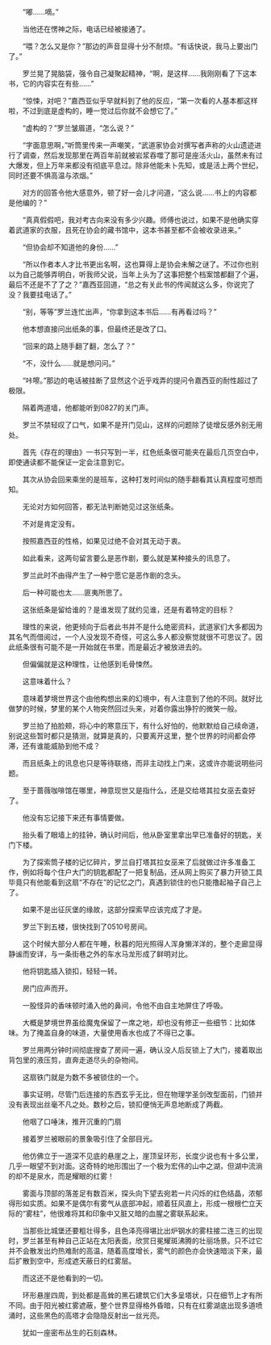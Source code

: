 　　“嘟……嘀。”

　　当他还在愣神之际，电话已经被接通了。

　　“喂？怎么又是你？”那边的声音显得十分不耐烦。“有话快说，我马上要出门了。”

　　罗兰晃了晃脑袋，强令自己凝聚起精神，“啊，是这样……我刚刚看了下这本书，它的内容实在有些……”

　　“惊悚，对吧？”嘉西亚似乎早就料到了他的反应，“第一次看的人基本都这样啦，不过到底是虚构的，睡一觉过后你就不会想它了。”

　　“虚构的？”罗兰皱眉道，“怎么说？”

　　“字面意思啊，”听筒里传来一声嘲笑，“武道家协会对撰写者声称的火山遗迹进行了调查，然后发现那里在两百年前就被岩浆吞噬了那可是座活火山，虽然未有过大爆发，但上万年来都没有彻底平息过。除非他能未卜先知，或是活上两个世纪，同时还要不惧高温与浓烟。”

　　对方的回答令他大感意外，顿了好一会儿才问道，“这么说……书上的内容都是他编的？”

　　“真真假假吧，我对考古向来没有多少兴趣。师傅也说过，如果不是他确实穿着武道家的衣服，且死在协会的藏书馆中，这本书甚至都不会被收录进来。”

　　“但协会却不知道他的身份……”

　　“所以作者本人才比书更出名啊，这也算得上是协会未解之谜了。不过你也别以为自己能够弄明白，听我师父说，当年上头为了这事把整个档案馆都翻了个遍，最后不还是不了了之？”嘉西亚回道，“总之有关此书的传闻就这么多，你说完了没？我要挂电话了。”

　　“别，等等”罗兰连忙出声，“你拿到这本书后……有再看过吗？”

　　他本想直接问出纸条的事，但最终还是改了口。

　　“回来的路上随手翻了翻，怎么了？”

　　“不，没什么……就是想问问。”

　　“咔嚓。”那边的电话被挂断了显然这个近乎戏弄的提问令嘉西亚的耐性超过了极限。

　　隔着两道墙，他都能听到0827的关门声。

　　罗兰不禁轻叹了口气，如果不是开门见山，这样的问题除了徒增反感外别无用处。

　　首先《存在的理由》一书只写到一半，红色纸条很可能夹在最后几页空白中，即使通读都不能保证一定会注意到它。

　　其次从协会回来乘坐的是班车，这种打发时间似的随手翻看其认真程度可想而知。

　　无论对方如何回答，都无法判断她见过这张纸条。

　　不对是肯定没有。

　　按照嘉西亚的性格，如果见过绝不会对其无动于衷。

　　如此看来，这两句留言要么是恶作剧，要么就是某种接头的讯息了。

　　罗兰此时不由得产生了一种宁愿它是恶作剧的念头。

　　后一种可能也太……匪夷所思了。

　　这张纸条是留给谁的？是谁发现了就约见谁，还是有着特定的目标？

　　理性的来说，他更倾向于后者此书并不是什么绝密资料，武道家们大多都因为其名气而借阅过，一个人没发现不奇怪，可这么多人都没察觉就很不可思议了。因此纸条很有可能不是一开始就在书里，而是最近才被放进去的。

　　但偏偏就是这种理性，让他感到毛骨悚然。

　　这意味着什么？

　　意味着梦境世界这个由他构想出来的幻境中，有人注意到了他的不同。就好比做梦的时候，梦里的某个人物突然回过头来，对着你露出狰狞的微笑一般。

　　罗兰拍了拍脸颊，将心中的寒意压下，有什么好怕的，他默默给自己续命道，别说这些暂时都只是猜测，就算是真的，只要离开这里，整个世界的时间都会停滞，还有谁能威胁到他不成？

　　而且纸条上的讯息也只是等待联络，而非主动找上门来，这或许亦能说明些问题。

　　至于蔷薇咖啡馆在哪里，神意现世又是指什么，还是交给塔其拉女巫去查好了。

　　他没有忘记接下来还有事情要做。

　　抬头看了眼墙上的挂钟，确认时间后，他从卧室里拿出早已准备好的钥匙，关门下楼。

　　为了探索筒子楼的记忆碎片，罗兰自打塔其拉女巫来了后就做过许多准备工作，例如将每个住户大门的钥匙都配了一把复制品，还从网上购买了暴力开锁工具毕竟只有他能看到这扇“不存在”的记忆之门，真遇到锁住的也只能撸起袖子自己上了。

　　如果不是出征灰堡的缘故，这部分探索早应该完成了才是。

　　罗兰下到五楼，很快找到了0510号房间。

　　这个时候大部分人都在午睡，秋暮的阳光照得人浑身懒洋洋的，整个走廊显得静谧而安详，与一条街巷之外的车水马龙形成了鲜明对比。

　　他将钥匙插入锁扣，轻轻一转。

　　房门应声而开。

　　一股怪异的香味顿时涌入他的鼻间，令他不由自主地屏住了呼吸。

　　大概是梦境世界虽给魔鬼保留了一席之地，却也没有修正一些细节：比如体味。为了掩盖自身的味道，大量使用香水也成了不得已之事。

　　罗兰用两分钟时间彻底搜查了房间一遍，确认没人后反锁上了大门，接着取出背包里的液压剪，直奔走道尽头的杂物间。

　　这扇铁门就是为数不多被锁住的一个。

　　事实证明，尽管门后连接的东西玄乎无比，但在物理学圣剑改型面前，门锁并没有表现出丝毫不凡之处。数秒之后，锁扣便悄无声息地断成了两截。

　　他咽了口唾沫，推开沉重的门扇

　　接着罗兰被眼前的景象吸引住了全部目光。

　　他仿佛立于一道深不见底的悬崖之上，崖顶呈环形，长度少说也有十多公里，几乎一眼望不到对面。这奇特的地形围出了一个极为宏伟的山中之湖，但湖中流淌的却不是泉水，而是耀眼的红雾！

　　雾面与顶部的落差足有数百米，探头向下望去宛若一片闪烁的红色结晶，浓郁得形如实质。如果不是偶尔有雾气从底部冲起，顺着狂风直上，形成一根根伫立天际的“雾柱”，他很难将其和印象中又脏又暗的血腥之雾联系起来。

　　当那些比城堡还要粗壮得多，且色泽亮得堪比出炉钢水的雾柱接二连三的出现时，罗兰甚至有种自己正站在太阳表面，欣赏日冕耀斑沸腾的壮丽场景。只不过它并不会散发出灼热难耐的高温，随着高度增长，雾气的颜色亦会快速暗淡下来，最后扩散到空中，形成遮天蔽日的红雾层。

　　而这还不是他看到的一切。

　　环形悬崖四周，到处都是高耸的黑石建筑它们大多呈塔状，只在细节上才有所不同。由于阳光被红雾遮蔽，整个世界显得格外昏暗，只有在红雾湖底出现多道喷涌时，这些黑色的高塔才会隐隐反射出一丝光亮。

　　犹如一座密布丛生的石刻森林。
